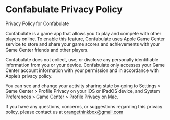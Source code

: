 # Confabulate Privacy Policy

Privacy Policy for Confabulate

Confabulate is a game app that allows you to play and compete with other players online. To enable this feature, Confabulate uses Apple Game Center service to store and share your game scores and achievements with your Game Center friends and other players.

Confabulate does not collect, use, or disclose any personally identifiable information from you or your device. Confabulate only accesses your Game Center account information with your permission and in accordance with Apple’s privacy policy.

You can see and change your activity sharing state by going to Settings > Game Center > Profile Privacy on your iOS or iPadOS device, and System Preferences > Game Center > Profile Privacy on Mac.

If you have any questions, concerns, or suggestions regarding this privacy policy, please contact us at orangethinkbox@gmail.com

